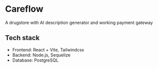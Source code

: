 # Careflow

A drugstore with AI description generator and working payment gateway

## Tech stack
- Frontend: React + Vite, Tailwindcss
- Backend: Node.js, Sequelize
- Database: PostgreSQL
